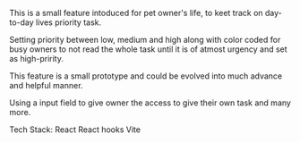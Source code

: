 This is a small feature intoduced for pet owner's life, to keet track on day-to-day lives priority task. 

Setting priority between low, medium and high along with color coded for busy owners to not read the whole task until it is of atmost urgency and set as high-pririty.

This feature is a small prototype and could be evolved into much advance and helpful manner.

Using a input field to give owner the access to give their own task and many more.

Tech Stack:
React
React hooks
Vite
